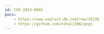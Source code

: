 ```yaml
---
id: CVE-2014-8682
pocs:
    - https://www.exploit-db.com/raw/35238
    - https://github.com/nihal1306/gogs
---
```

